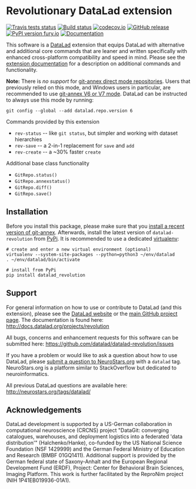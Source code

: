 # Revolutionary DataLad extension

[![Travis tests status](https://secure.travis-ci.org/datalad/datalad-revolution.png?branch=master)](https://travis-ci.org/datalad/datalad-revolution) [![Build status](https://ci.appveyor.com/api/projects/status/8jtp2fp3mwr5huyi/branch/master?svg=true)](https://ci.appveyor.com/project/mih/datalad-revolution) [![codecov.io](https://codecov.io/github/datalad/datalad-revolution/coverage.svg?branch=master)](https://codecov.io/github/datalad/datalad-revolution?branch=master) [![GitHub release](https://img.shields.io/github/release/datalad/datalad-revolution.svg)](https://GitHub.com/datalad/datalad-revolution/releases/) [![PyPI version fury.io](https://badge.fury.io/py/datalad-revolution.svg)](https://pypi.python.org/pypi/datalad-revolution/) [![Documentation](https://readthedocs.org/projects/datalad-revolution/badge/?version=latest)](http://docs.datalad.org/projects/revolution)

This software is a [DataLad](http://datalad.org) extension that equips DataLad
with alternative and additional core commands that are leaner and written
specifically with enhanced cross-platform compatibility and speed in mind.
Please see the [extension documentation](http://docs.datalad.org/projects/revolution) for
a description on additional commands and functionality.

**Note:** There is *no support* for [git-annex direct mode
repositories](https://git-annex.branchable.com/direct_mode). Users that
previously relied on this mode, and Windows users in particular, are
recommended to use [git-annex V6 or V7
mode](https://git-annex.branchable.com/upgrades). DataLad can be instructed to
always use this mode by running:

    git config --global --add datalad.repo.version 6

Commands provided by this extension

- `rev-status` -- like `git status`, but simpler and working with dataset hierarchies
- `rev-save` -- a 2-in-1 replacement for `save` and `add`
- `rev-create` -- a ~30% faster `create`

Additional base class functionality

- `GitRepo.status()`
- `GitRepo.annexstatus()`
- `GitRepo.diff()`
- `GitRepo.save()`


## Installation

Before you install this package, please make sure that you [install a recent
version of git-annex](https://git-annex.branchable.com/install).  Afterwards,
install the latest version of `datalad-revolution` from
[PyPi](https://pypi.org/project/datalad-revolution). It is recommended to use
a dedicated [virtualenv](https://virtualenv.pypa.io):

    # create and enter a new virtual environment (optional)
    virtualenv --system-site-packages --python=python3 ~/env/datalad
    . ~/env/datalad/bin/activate

    # install from PyPi
    pip install datalad_revolution


## Support

For general information on how to use or contribute to DataLad (and this
extension), please see the [DataLad website](http://datalad.org) or the
[main GitHub project page](http://datalad.org). The documentation is found
here: http://docs.datalad.org/projects/revolution

All bugs, concerns and enhancement requests for this software can be submitted here:
https://github.com/datalad/datalad-revolution/issues

If you have a problem or would like to ask a question about how to use DataLad,
please [submit a question to
NeuroStars.org](https://neurostars.org/tags/datalad) with a ``datalad`` tag.
NeuroStars.org is a platform similar to StackOverflow but dedicated to
neuroinformatics.

All previous DataLad questions are available here:
http://neurostars.org/tags/datalad/

## Acknowledgements

DataLad development is supported by a US-German collaboration in computational
neuroscience (CRCNS) project "DataGit: converging catalogues, warehouses, and
deployment logistics into a federated 'data distribution'" (Halchenko/Hanke),
co-funded by the US National Science Foundation (NSF 1429999) and the German
Federal Ministry of Education and Research (BMBF 01GQ1411). Additional support
is provided by the German federal state of Saxony-Anhalt and the European
Regional Development Fund (ERDF), Project: Center for Behavioral Brain
Sciences, Imaging Platform.  This work is further facilitated by the ReproNim
project (NIH 1P41EB019936-01A1).
